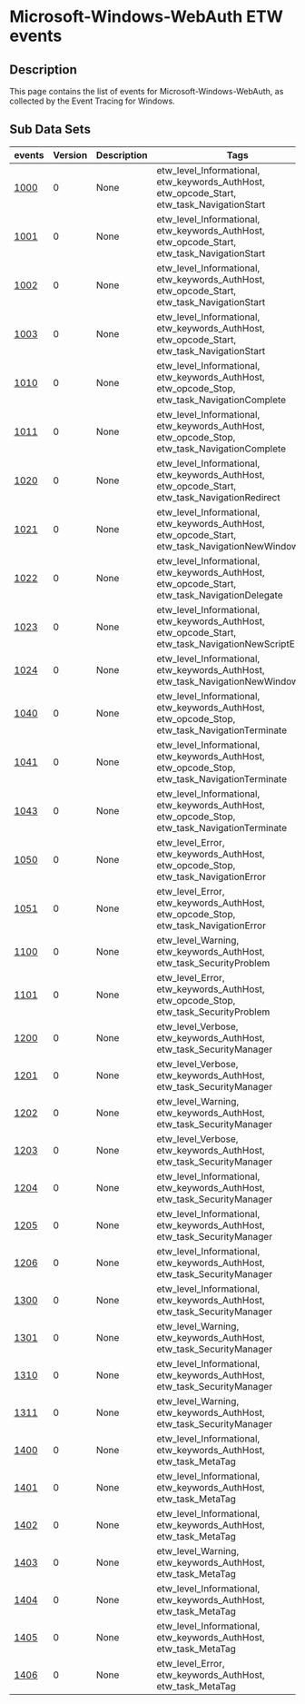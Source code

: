 # Microsoft-Windows-WebAuth ETW events

## Description
This page contains the list of events for Microsoft-Windows-WebAuth, as collected by the Event Tracing for Windows.

## Sub Data Sets
|events|Version|Description|Tags|
|---|---|---|---|
|[1000](events/event-1000.md)|0|None|etw_level_Informational, etw_keywords_AuthHost, etw_opcode_Start, etw_task_NavigationStart|
|[1001](events/event-1001.md)|0|None|etw_level_Informational, etw_keywords_AuthHost, etw_opcode_Start, etw_task_NavigationStart|
|[1002](events/event-1002.md)|0|None|etw_level_Informational, etw_keywords_AuthHost, etw_opcode_Start, etw_task_NavigationStart|
|[1003](events/event-1003.md)|0|None|etw_level_Informational, etw_keywords_AuthHost, etw_opcode_Start, etw_task_NavigationStart|
|[1010](events/event-1010.md)|0|None|etw_level_Informational, etw_keywords_AuthHost, etw_opcode_Stop, etw_task_NavigationComplete|
|[1011](events/event-1011.md)|0|None|etw_level_Informational, etw_keywords_AuthHost, etw_opcode_Stop, etw_task_NavigationComplete|
|[1020](events/event-1020.md)|0|None|etw_level_Informational, etw_keywords_AuthHost, etw_opcode_Start, etw_task_NavigationRedirect|
|[1021](events/event-1021.md)|0|None|etw_level_Informational, etw_keywords_AuthHost, etw_opcode_Start, etw_task_NavigationNewWindow|
|[1022](events/event-1022.md)|0|None|etw_level_Informational, etw_keywords_AuthHost, etw_opcode_Start, etw_task_NavigationDelegate|
|[1023](events/event-1023.md)|0|None|etw_level_Informational, etw_keywords_AuthHost, etw_opcode_Start, etw_task_NavigationNewScriptEngine|
|[1024](events/event-1024.md)|0|None|etw_level_Informational, etw_keywords_AuthHost, etw_task_NavigationNewWindow|
|[1040](events/event-1040.md)|0|None|etw_level_Informational, etw_keywords_AuthHost, etw_opcode_Stop, etw_task_NavigationTerminate|
|[1041](events/event-1041.md)|0|None|etw_level_Informational, etw_keywords_AuthHost, etw_opcode_Stop, etw_task_NavigationTerminate|
|[1043](events/event-1043.md)|0|None|etw_level_Informational, etw_keywords_AuthHost, etw_opcode_Stop, etw_task_NavigationTerminate|
|[1050](events/event-1050.md)|0|None|etw_level_Error, etw_keywords_AuthHost, etw_opcode_Stop, etw_task_NavigationError|
|[1051](events/event-1051.md)|0|None|etw_level_Error, etw_keywords_AuthHost, etw_opcode_Stop, etw_task_NavigationError|
|[1100](events/event-1100.md)|0|None|etw_level_Warning, etw_keywords_AuthHost, etw_task_SecurityProblem|
|[1101](events/event-1101.md)|0|None|etw_level_Error, etw_keywords_AuthHost, etw_opcode_Stop, etw_task_SecurityProblem|
|[1200](events/event-1200.md)|0|None|etw_level_Verbose, etw_keywords_AuthHost, etw_task_SecurityManager|
|[1201](events/event-1201.md)|0|None|etw_level_Verbose, etw_keywords_AuthHost, etw_task_SecurityManager|
|[1202](events/event-1202.md)|0|None|etw_level_Warning, etw_keywords_AuthHost, etw_task_SecurityManager|
|[1203](events/event-1203.md)|0|None|etw_level_Verbose, etw_keywords_AuthHost, etw_task_SecurityManager|
|[1204](events/event-1204.md)|0|None|etw_level_Informational, etw_keywords_AuthHost, etw_task_SecurityManager|
|[1205](events/event-1205.md)|0|None|etw_level_Informational, etw_keywords_AuthHost, etw_task_SecurityManager|
|[1206](events/event-1206.md)|0|None|etw_level_Informational, etw_keywords_AuthHost, etw_task_SecurityManager|
|[1300](events/event-1300.md)|0|None|etw_level_Informational, etw_keywords_AuthHost, etw_task_SecurityManager|
|[1301](events/event-1301.md)|0|None|etw_level_Warning, etw_keywords_AuthHost, etw_task_SecurityManager|
|[1310](events/event-1310.md)|0|None|etw_level_Informational, etw_keywords_AuthHost, etw_task_SecurityManager|
|[1311](events/event-1311.md)|0|None|etw_level_Warning, etw_keywords_AuthHost, etw_task_SecurityManager|
|[1400](events/event-1400.md)|0|None|etw_level_Informational, etw_keywords_AuthHost, etw_task_MetaTag|
|[1401](events/event-1401.md)|0|None|etw_level_Informational, etw_keywords_AuthHost, etw_task_MetaTag|
|[1402](events/event-1402.md)|0|None|etw_level_Informational, etw_keywords_AuthHost, etw_task_MetaTag|
|[1403](events/event-1403.md)|0|None|etw_level_Warning, etw_keywords_AuthHost, etw_task_MetaTag|
|[1404](events/event-1404.md)|0|None|etw_level_Informational, etw_keywords_AuthHost, etw_task_MetaTag|
|[1405](events/event-1405.md)|0|None|etw_level_Informational, etw_keywords_AuthHost, etw_task_MetaTag|
|[1406](events/event-1406.md)|0|None|etw_level_Error, etw_keywords_AuthHost, etw_task_MetaTag|
